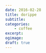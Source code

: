 ```yaml
---
date: 2016-02-28
title: dorippe
subtitle: 
categories: 
    - coffee
excerpt: 
ogimage: 
draft: true
---
```


